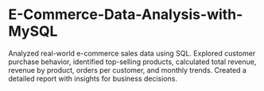 # E-Commerce-Data-Analysis-with-MySQL
Analyzed real-world e-commerce sales data using SQL. Explored customer purchase behavior, identified top-selling products, calculated total revenue, revenue by product, orders per customer, and monthly trends. Created a detailed report with insights for business decisions.
